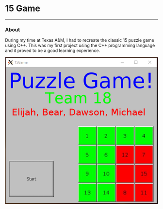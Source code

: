 # 15 Game
---
### About
During my time at Texas A&M, I had to recreate the classic 15 puzzle game using C++. This was my first project using the C++ programming language and it proved to be a good learning experience.

![](reportpics\splash.PNG)
<!-- ![](reportpics\intermediate_start.PNG) -->